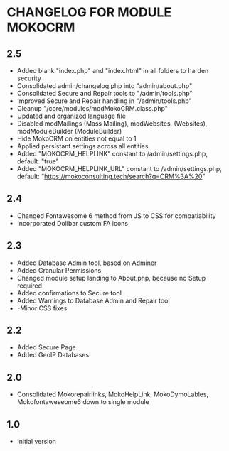 # CHANGELOG FOR MODULE MOKOCRM

## 2.5
- Added blank "index.php" and "index.html" in all folders to harden security
- Consolidated admin/changelog.php into "admin/about.php"
- Consolidated Secure and Repair tools to "/admin/tools.php"
- Improved Secure and Repair handling in "/admin/tools.php"
- Cleanup "/core/modules/modMokoCRM.class.php"
- Updated and organized language file
- Disabled modMailings (Mass Mailing), modWebsites, (Websites), modModuleBuilder (ModuleBuilder)
- Hide MokoCRM on entities not equal to 1
- Applied persistant settings across all entities
- Added "MOKOCRM_HELPLINK" constant to /admin/settings.php, default: "true"
- Added "MOKOCRM_HELPLINK_URL" constant to /admin/settings.php, default: "https://mokoconsulting.tech/search?q=CRM%3A%20"

## 2.4
- Changed Fontawesome 6 method from JS to CSS for compatiability
- Incorporated Dolibar custom FA icons

## 2.3
- Added Database Admin tool, based on Adminer
- Added Granular Permissions
- Changed module setup landing to About.php, because no Setup required
- Added confirmations to Secure tool
- Added Warnings to Database Admin and Repair tool
- -Minor CSS fixes

## 2.2
- Added Secure Page
- Added GeoIP Databases

## 2.0
- Consolidated Mokorepairlinks, MokoHelpLink, MokoDymoLables, Mokofontaweseome6 down to single module

## 1.0
 - Initial version
